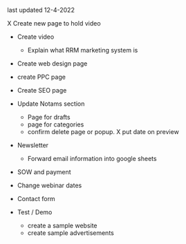 last updated 12-4-2022

X Create new page to hold video
- Create video
  - Explain what RRM marketing system is
- Create web design page
- create PPC page
- Create SEO page
- Update Notams section
  - Page for drafts
  - page for categories
  - confirm delete page or popup.
  X put date on preview
- Newsletter
  - Forward email information into google sheets
- SOW and payment
- Change webinar dates
- Contact form


- Test / Demo
  - create a sample website
  - create sample advertisements